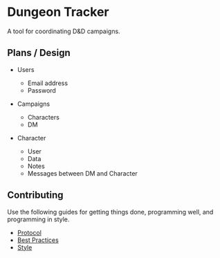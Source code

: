 # Dungeon Tracker

A tool for coordinating D&amp;D campaigns.

## Plans / Design

 * Users
   * Email address
   * Password

 * Campaigns
   * Characters
   * DM

 * Character
   * User
   * Data
   * Notes
   * Messages between DM and Character

## Contributing

Use the following guides for getting things done, programming well, and
programming in style.

* [Protocol](http://github.com/thoughtbot/guides/blob/master/protocol)
* [Best Practices](http://github.com/thoughtbot/guides/blob/master/best-practices)
* [Style](http://github.com/thoughtbot/guides/blob/master/style)
